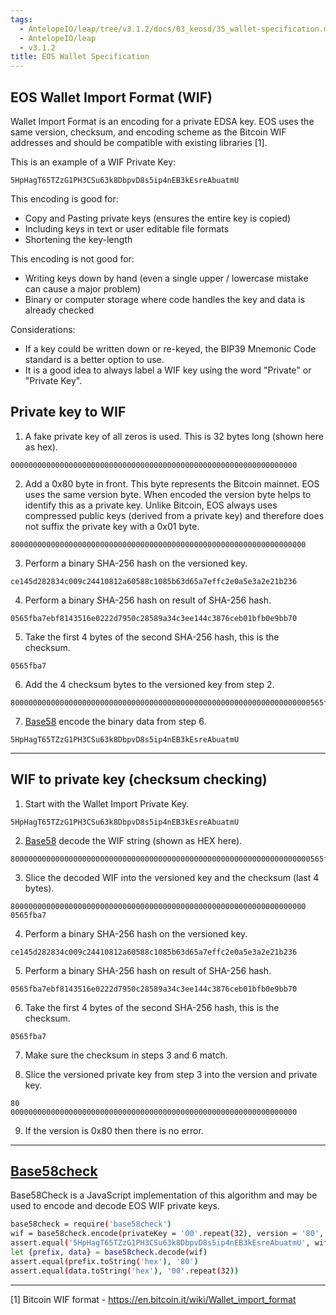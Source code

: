 ```yaml
---
tags:
  - AntelopeIO/leap/tree/v3.1.2/docs/03_keosd/35_wallet-specification.md
  - AntelopeIO/leap
  - v3.1.2
title: EOS Wallet Specification
---
```


## EOS Wallet Import Format (WIF)

Wallet Import Format is an encoding for a private EDSA key.  EOS uses the same version, checksum, and encoding scheme as the Bitcoin WIF addresses and should be compatible with existing libraries [1].

This is an example of a WIF Private Key:

```
5HpHagT65TZzG1PH3CSu63k8DbpvD8s5ip4nEB3kEsreAbuatmU
```

This encoding is good for:

* Copy and Pasting private keys (ensures the entire key is copied)
* Including keys in text or user editable file formats
* Shortening the key-length

This encoding is not good for:

* Writing keys down by hand (even a single upper / lowercase mistake can cause a major problem)
* Binary or computer storage where code handles the key and data is already checked

Considerations:

* If a key could be written down or re-keyed, the BIP39 Mnemonic Code standard is a better option to use.
* It is a good idea to always label a WIF key using the word "Private" or "Private Key".

## Private key to WIF

1. A fake private key of all zeros is used.  This is 32 bytes long (shown here as hex).

```
0000000000000000000000000000000000000000000000000000000000000000
```

2. Add a 0x80 byte in front.  This byte represents the Bitcoin mainnet.  EOS uses the same version byte.  When encoded the version byte helps to identify this as a private key.  Unlike Bitcoin, EOS always uses compressed public keys (derived from a private key) and therefore does not suffix the private key with a 0x01 byte.

```
800000000000000000000000000000000000000000000000000000000000000000
```

3. Perform a binary SHA-256 hash on the versioned key.

```
ce145d282834c009c24410812a60588c1085b63d65a7effc2e0a5e3a2e21b236
```

4. Perform a binary SHA-256 hash on result of SHA-256 hash.

```
0565fba7ebf8143516e0222d7950c28589a34c3ee144c3876ceb01bfb0e9bb70
```

5. Take the first 4 bytes of the second SHA-256 hash, this is the checksum.

```
0565fba7
```

6. Add the 4 checksum bytes to the versioned key from step 2.

```
8000000000000000000000000000000000000000000000000000000000000000000565fba7
```

7. [Base58](http://npmjs.com/package/bs58) encode the binary data from step 6.

```
5HpHagT65TZzG1PH3CSu63k8DbpvD8s5ip4nEB3kEsreAbuatmU
```

---

## WIF to private key (checksum checking)

1. Start with the Wallet Import Private Key.

```
5HpHagT65TZzG1PH3CSu63k8DbpvD8s5ip4nEB3kEsreAbuatmU
```

2. [Base58](http://npmjs.com/package/bs58) decode the WIF string (shown as HEX here).

```
8000000000000000000000000000000000000000000000000000000000000000000565fba7
```

3. Slice the decoded WIF into the versioned key and the checksum (last 4 bytes).

```
800000000000000000000000000000000000000000000000000000000000000000
0565fba7
```

4. Perform a binary SHA-256 hash on the versioned key.

```
ce145d282834c009c24410812a60588c1085b63d65a7effc2e0a5e3a2e21b236
```

5. Perform a binary SHA-256 hash on result of SHA-256 hash.

```
0565fba7ebf8143516e0222d7950c28589a34c3ee144c3876ceb01bfb0e9bb70
```

6. Take the first 4 bytes of the second SHA-256 hash, this is the checksum.

```
0565fba7
```

7. Make sure the checksum in steps 3 and 6 match.

8. Slice the versioned private key from step 3 into the version and private key.

```
80
0000000000000000000000000000000000000000000000000000000000000000
```

9. If the version is 0x80 then there is no error.

---

## [Base58check](https://www.npmjs.com/package/base58check)

Base58Check is a JavaScript implementation of this algorithm and may be used to encode and decode EOS WIF private keys.

```sh
base58check = require('base58check')
wif = base58check.encode(privateKey = '00'.repeat(32), version = '80', encoding = 'hex')
assert.equal('5HpHagT65TZzG1PH3CSu63k8DbpvD8s5ip4nEB3kEsreAbuatmU', wif)
let {prefix, data} = base58check.decode(wif)
assert.equal(prefix.toString('hex'), '80')
assert.equal(data.toString('hex'), '00'.repeat(32))
```

---

[1] Bitcoin WIF format - https://en.bitcoin.it/wiki/Wallet_import_format
